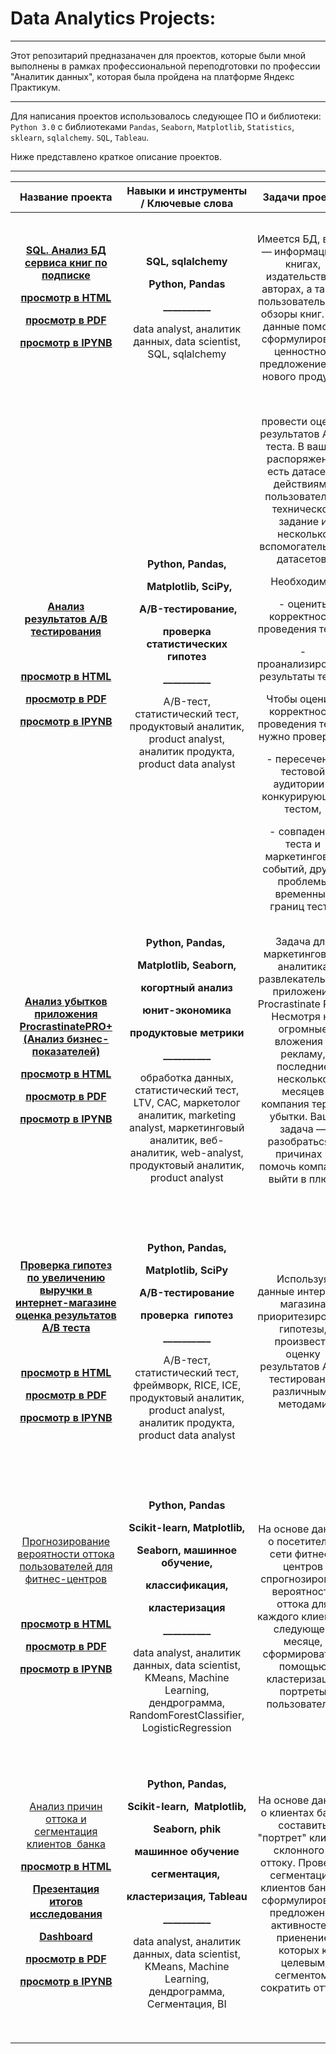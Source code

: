# Data Analytics Projects:


____

Этот репозитарий предназаначен для проектов, которые были мной выполнены в рамках профессиональной переподготовки
по профессии "Аналитик данных", которая была пройдена на платформе Яндекс Практикум.

____


Для написания проектов использовалось следующее ПО и библиотеки: ```Python 3.0``` c библиотеками ``` Pandas ```, ```Seaborn```, ```Matplotlib```, ```Statistics```,  ```sklearn```, ```sqlalchemy```. ```SQL```, ```Tableau```. 

Ниже представлено краткое описание проектов.


____
|Название проекта|Навыки и инструменты / Ключевые слова|Задачи проекта|Описание проекта|
| :-: | :-: | :-: | :-: |
|<p>[**SQL. Анализ БД сервиса книг по подписке**](https://github.com/Pavel-Burdakov/analytics-course/tree/master/SQL)</p><p>[**просмотр в HTML**](https://htmlpreview.github.io/?https://github.com/Pavel-Burdakov/analytics-course/blob/master/SQL/sql.html)</p><p>[**просмотр в PDF**](https://github.com/Pavel-Burdakov/analytics-course/blob/master/SQL/sql.pdf)</p><p>[**просмотр в IPYNB**](https://github.com/Pavel-Burdakov/analytics-course/blob/master/SQL/sql.ipynb)</p><p> </p>|<p>**SQL, sqlalchemy**</p><p>**Python, Pandas**</p><p>**\_\_\_\_\_\_\_\_\_\_**</p><p>data analyst, аналитик данных, data scientist, SQL, sqlalchemy</p>|Имеется БД, в ней — информация о книгах, издательствах, авторах, а также пользовательские обзоры книг. Эти данные помогут сформулировать ценностное предложение для нового продукта|В данном проекте с помощью библиотеки sqlalchemy выполнено подключение к БД, созданы и обработаны SQL запросы отвечающие на вопросы заказчика. Для отображания информации полученной из запросов к БД используется python pandas |
|<p>[**Анализ результатов А/B тестирования**](https://github.com/Pavel-Burdakov/analytics-course/tree/master/Analysis%20of%20AB%20testing%20results)</p><p> </p><p>[**просмотр в HTML**](https://htmlpreview.github.io/?https://github.com/Pavel-Burdakov/analytics-course/blob/master/Analysis%20of%20AB%20testing%20results/Analysis%20of%20AB%20testing%20results.html)</p><p>[**просмотр в PDF**](https://github.com/Pavel-Burdakov/analytics-course/blob/master/Analysis%20of%20AB%20testing%20results/Analysis%20of%20AB%20testing%20results.pdf)</p><p>[**просмотр в IPYNB**](https://github.com/Pavel-Burdakov/analytics-course/blob/master/Analysis%20of%20AB%20testing%20results/Analysis%20of%20AB%20testing%20results.ipynb)</p>|<p>**Python, Pandas,**</p><p>` `**Matplotlib, SciPy,**</p><p>` `**A/B-тестирование,** </p><p>**проверка статистических гипотез**</p><p>**\_\_\_\_\_\_\_\_\_\_**</p><p>A/B-тест, статистический тест, продуктовый аналитик, product analyst, аналитик продукта, product data analyst</p>|<p>провести оценку результатов A/B-теста. В вашем распоряжении есть датасет с действиями пользователей, техническое задание и несколько вспомогательных датасетов.</p><p>Необходимо:</p><p>- оценить корректность проведения теста;</p><p>- проанализировать результаты теста.</p><p>Чтобы оценить корректность проведения теста, нужно проверить:</p><p>- пересечение тестовой аудитории с конкурирующим тестом,</p><p>- совпадение теста и маркетинговых событий, другие проблемы временных границ теста.</p>|Проведена проверка корректности ТЗ и аудитории теста. Проведен исследовательский анализ данных (распределение событий по дням, по пользователям, изменение конверсии в воронке). Выполнена визуализация отностельного изменения конверсии и проведена проверка статистической разницы долей. По итогам исследования даны рекомендации заказчику.|
|<p>[**Анализ убытков приложения ProcrastinatePRO+ (Анализ бизнес-показателей)**](https://github.com/Pavel-Burdakov/analytics-course/tree/master/Analysis%20of%20business%20indicators)</p><p>[**просмотр в HTML**](https://htmlpreview.github.io/?https://github.com/Pavel-Burdakov/analytics-course/blob/master/Analysis%20of%20business%20indicators/Analysis%20of%20business%20indicators.html)</p><p>[**просмотр в PDF**](https://github.com/Pavel-Burdakov/analytics-course/blob/master/Analysis%20of%20business%20indicators/Analysis%20of%20business%20indicators.pdf)</p><p>[**просмотр в IPYNB**](https://github.com/Pavel-Burdakov/analytics-course/blob/master/Analysis%20of%20business%20indicators/Analysis%20of%20business%20indicators.ipynb)</p>|<p>**Python, Pandas,** </p><p>**Matplotlib, Seaborn,**</p><p>**когортный анализ**</p><p>**юнит-экономика**</p><p>**продуктовые метрики**</p><p>**\_\_\_\_\_\_\_\_\_\_**</p><p>обработка данных, статистический тест, LTV, CAC, маркетолог аналитик, marketing analyst, маркетинговый аналитик, веб-аналитик, web-analyst, продуктовый аналитик, product analyst</p>|Задача для маркетингового аналитика развлекательного приложения Procrastinate Pro+. Несмотря на огромные вложения в рекламу, последние несколько месяцев компания терпит убытки. Ваша задача — разобраться в причинах и помочь компании выйти в плюс.|Проведен анализ данных от ProcrastinatePRO+. Рассчитаны различные метрики, использован когортный анализ: LTV, CAC, Retention rate, DAU, WAU, MAU и т.д. Использованы уже написанные ранее функции расчёта метрик. Сделаны правильные выводы по полученным данным.|
|<p>[**Проверка гипотез по увеличению выручки в интернет-магазине оценка результатов A/B теста**](https://github.com/Pavel-Burdakov/analytics-course/tree/master/Business%20Decision%20Making)</p><p> </p><p>[**просмотр в HTML**](https://htmlpreview.github.io/?https://github.com/Pavel-Burdakov/analytics-course/blob/master/Business%20Decision%20Making/Business%20Decision%20Making.html)</p><p>[**просмотр в PDF**](https://github.com/Pavel-Burdakov/analytics-course/blob/master/Business%20Decision%20Making/Business%20Decision%20Making.pdf)</p><p>[**просмотр в IPYNB**](https://github.com/Pavel-Burdakov/analytics-course/blob/master/Business%20Decision%20Making/Business%20Decision%20Making.ipynb)</p>|<p>**Python, Pandas,**</p><p>**Matplotlib, SciPy**</p><p>**A/B-тестирование**</p><p>**проверка  гипотез**</p><p>**\_\_\_\_\_\_\_\_\_\_**</p><p>A/B-тест, статистический тест, фреймворк, RICE, ICE, продуктовый аналитик, product analyst, аналитик продукта, product data analyst</p>|Используя данные интернет-магазина приоритезировать гипотезы, произвести оценку результатов A/B-тестирования различными методами|Проведена приоритизация гипотез по фреймворкам ICE и RICE. Затем провел анализ результатов A/B-теста, построил графики кумулятивной выручки, среднего чека, конверсии по группам, а затем посчитал статистическую значимость различий конверсий и средних чеков по сырым и очищенным данным. На основании анализа мной было принято решение о нецелесообразности дальнейшего проведения теста.|
|<p>[Прогнозирование вероятности оттока пользователей для фитнес-центров](https://github.com/Pavel-Burdakov/analytics-course/tree/master/Machine%20learning)</p><p> </p><p>[**просмотр в HTML**](https://htmlpreview.github.io/?https://github.com/Pavel-Burdakov/analytics-course/blob/master/Machine%20learning/Machine%20learning.html)</p><p>[**просмотр в PDF**](https://github.com/Pavel-Burdakov/analytics-course/blob/master/Machine%20learning/Machine%20learning.pdf)</p><p>[**просмотр в IPYNB**](https://github.com/Pavel-Burdakov/analytics-course/blob/master/Machine%20learning/Machine%20learning.ipynb)</p><p> </p>|<p>**Python, Pandas**</p><p>**Scikit-learn, Matplotlib,**</p><p>**Seaborn, машинное обучение,**</p><p>**классификация,**</p><p>**кластеризация**</p><p>**\_\_\_\_\_\_\_\_\_\_**</p><p>data analyst, аналитик данных, data scientist, KMeans, Machine Learning, дендрограмма, RandomForestClassifier, LogisticRegression</p>|На основе данных о посетителях сети фитнес-центров спрогнозировать вероятность оттока для каждого клиента в следующем месяце, сформировать с помощью кластеризации портреты пользователей|В данном проекте использовано машинное обучение. Спрогнозирована вероятность оттока (на уровне следующего месяца) для каждого клиента; сформированы типичные портреты пользователей: выделены наиболее яркие группы, охарактеризованы их основные свойства; проанализированы основные признаки, наиболее сильно влияющие на отток.|
|<p>[Анализ причин оттока и сегментация клиентов  банка](https://github.com/Pavel-Burdakov/analytics-course/tree/master/Segmentation)</p><p>[**просмотр в HTML**](https://htmlpreview.github.io/?https://github.com/Pavel-Burdakov/analytics-course/blob/master/Segmentation/Segmentation.html)</p><p>[**Презентация итогов исследования**](https://github.com/Pavel-Burdakov/analytics-course/blob/master/Segmentation/%D0%9F%D1%80%D0%B5%D0%B7%D0%B5%D0%BD%D1%82%D0%B0%D1%86%D0%B8%D1%8F.pdf)</p><p>[**Dashboard**](https://public.tableau.com/app/profile/kate3282/viz/_16578862411790/Dashboard1?publish=yes)</p><p>[**просмотр в PDF**](https://github.com/Pavel-Burdakov/analytics-course/blob/master/Segmentation/Segmentation.pdf)</p><p>[**просмотр в IPYNB**](https://github.com/Pavel-Burdakov/analytics-course/blob/master/Segmentation/Segmentation.ipynb)</p>|<p>**Python, Pandas,**</p><p>**Scikit-learn,  Matplotlib,**</p><p>**Seaborn, phik**</p><p>**машинное обучение**</p><p>**сегментация,** </p><p>**кластеризация, Tableau**</p><p>**\_\_\_\_\_\_\_\_\_\_**</p><p>data analyst, аналитик данных, data scientist, KMeans, Machine Learning, дендрограмма, Сегментация, BI</p>|На основе данных о клиентах банка составить "портрет" клиента склонного к оттоку. Провести сегментацию клиентов банка и сформулировать предложения активностей, приенение которых к целевым сегментом  сократить отток. |<p>В данном проекте постороены и визулизированы ключевые метрики в разрезе оттока. Проведен корреляционный анализ, проведена кластризация (KMeams) и сегментация клиентов. Выделены сегменты склонные к оттоку, сформулированы рекомендации по работе с ними.</p><p>Построен дашбоард с распределение заработной платы клиентов</p>|







